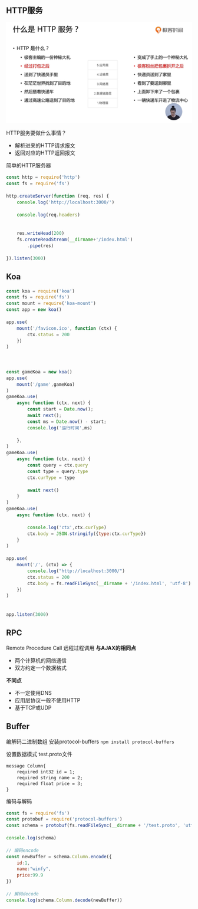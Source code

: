 ## HTTP服务
![http](img/http.png)

HTTP服务要做什么事情？
- 解析进来的HTTP请求报文
- 返回对应的HTTP返回报文


简单的HTTP服务器
``` js
const http = require('http')
const fs = require('fs')

http.createServer(function (req, res) {
    console.log('http://localhost:3000/')

    console.log(req.headers)
    

    res.writeHead(200)
    fs.createReadStream(__dirname+'/index.html')
        .pipe(res)

}).listen(3000)
```

## Koa

``` js
const koa = require('koa')
const fs = require('fs')
const mount = require('koa-mount')
const app = new koa()

app.use(
    mount('/favicon.ico', function (ctx) {
        ctx.status = 200
    })
)



const gameKoa = new koa()
app.use(
    mount('/game',gameKoa)
)
gameKoa.use(
    async function (ctx, next) {
        const start = Date.now();
        await next();
        const ms = Date.now() - start;
        console.log('运行时间',ms)
        
    },
)
gameKoa.use(
    async function (ctx, next) {
        const query = ctx.query
        const type = query.type
        ctx.curType = type
        
        await next()
    }
)
gameKoa.use(
    async function (ctx, next) {

        console.log('ctx',ctx.curType)
        ctx.body = JSON.stringify({type:ctx.curType})
    }
)

app.use(
    mount('/', (ctx) => {
        console.log("http://localhost:3000/")
        ctx.status = 200
        ctx.body = fs.readFileSync(__dirname + '/index.html', 'utf-8')
    })
)


app.listen(3000)
```

## RPC
Remote Procedure Call 远程过程调用
**与AJAX的相同点**
- 两个计算机的网络通信
- 双方约定一个数据格式
  
**不同点**
- 不一定使用DNS
- 应用层协议一般不使用HTTP
- 基于TCP或UDP

## Buffer
编解码二进制数组
安装protocol-buffers `npm install protocol-buffers`

设置数据模式 test.proto文件
```
message Column{
    required int32 id = 1;
    required string name = 2;
    required float price = 3;
}
```
编码与解码
``` js
const fs = require('fs')
const protobuf = require('protocol-buffers')
const schema = protobuf(fs.readFileSync(__dirname + '/test.proto', 'utf-8'))

console.log(schema)

// 编码encode
const newBuffer = schema.Column.encode({
    id:1,
    name:"winfy",
    price:99.9
})

// 解码decode
console.log(schema.Column.decode(newBuffer))
```